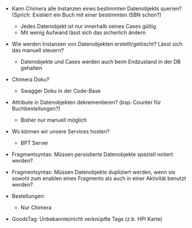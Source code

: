 - Kann Chimera alle Instanzen eines bestimmten Datenobjekts querien? 
    (Sprich: Existiert ein Buch mit einer bestimmten ISBN schon?)
    - Jedes Datenobjekt ist nur innerhalb seines Cases gültig
    - Mit wenig Aufwand lässt sich das sicherlich ändern
- Wie werden Instanzen von Datenobjekten erstellt/gelöscht? Lässt sich das manuell steuern?
    - Datenobjekte und Cases werden auch beim Endzustand in der DB gehalten
- Chimera Doku?
    - Swagger Doku in der Code-Base
- Attribute in Datenobjekten dekrementieren? (bsp: Counter für Buchbestellungen?)
    - Bisher nur manuell möglich
- Wo können wir unsere Services hosten?
    - BPT Server
- Fragmentsyntax: Müssen persistierte Datenobjekte speziell notiert werden?
- Fragmentsyntax: Müssen Datenobjekte dupliziert werden, wenn sie sowohl zum enablen eines Fragments als auch in einer Aktivität benutzt werden?

- Bestellungen:
    - Nur Chimera

- GoodsTag: Unbekannte/nicht verknüpfte Tags (z.b. HPI Karte)